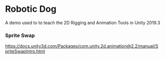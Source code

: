 # Robotic Dog
A demo used to to teach the 2D Rigging and Animation Tools in Unity 2019.3

### Sprite Swap
https://docs.unity3d.com/Packages/com.unity.2d.animation@2.2/manual/SpriteSwapIntro.html
